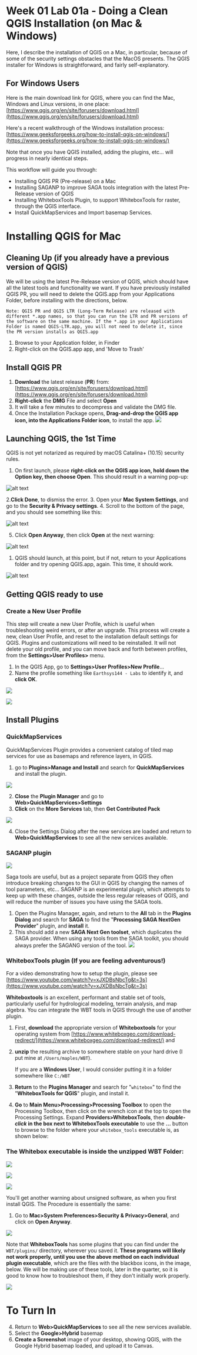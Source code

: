 # Week 01 Lab 01a - Doing a Clean QGIS Installation (on Mac & Windows)

Here, I describe the installation of QGIS on a Mac, in particular, because of some of the security settings obstacles that the MacOS presents. The QGIS installer for Windows is straightforward, and fairly self-explanatory.

## For Windows Users

Here is the main download link for QGIS, where you can find the Mac, Windows and Linux versions, in one place:
[https://www.qgis.org/en/site/forusers/download.html](https://www.qgis.org/en/site/forusers/download.html)

Here's a recent walkthrough of the Windows installation process:
[https://www.geeksforgeeks.org/how-to-install-qgis-on-windows/](https://www.geeksforgeeks.org/how-to-install-qgis-on-windows/)

Note that once you have QGIS installed, adding the plugins, etc... will progress in nearly identical steps.

This workflow will guide you through:

* Installing QGIS PR (Pre-release) on a Mac
* Installing SAGANP to improve SAGA tools integration with the latest Pre-Release version of QGIS
* Installing WhiteboxTools Plugin, to support WhiteboxTools for raster, through the QGIS interface.
* Install QuickMapServices and Import basemap Services.

# Installing QGIS for Mac

## Cleaning Up (if you already have a previous version of QGIS)

We will be using the latest Pre-Release version of QGIS, which should have all the latest tools and functionality we want. If you have previously installed QGIS PR, you will need to delete the QGIS.app from your Applications Folder, before installing with the directions, below.

```Note: QGIS PR and QGIS LTR (Long-Term Release) are released with different *.app names, so that you can run the LTR and PR versions of the software on the same machine. If the *.app in your Applications Folder is named QGIS-LTR.app, you will not need to delete it, since the PR version installs as QGIS.app```

1. Browse to your Application folder, in Finder
2. Right-click on the QGIS.app app, and 'Move to Trash'


## Install QGIS PR

1. **Download** the latest release (**PR**) from: [https://www.qgis.org/en/site/forusers/download.html](https://www.qgis.org/en/site/forusers/download.html)
2. **Right-click** the **DMG** File and select **Open**
3. It will take a few minutes to decompress and validate the DMG file.
4. Once the Installation Package opens, **Drag-and-drop the QGIS app icon, into the Applications Folder icon**, to install the app.
   ![](images/CleanQGISInstallationforMac-71de0185_reduce-drop-shadow.png)

## Launching QGIS, the 1st Time

QGIS is not yet notarized as required by macOS Catalina+ (10.15) security rules.

1. On first launch, please **right-click on the QGIS app icon, hold down the Option key, then choose Open**. This should result in a warning pop-up:

![alt text](./images/image.png)

2.**Click Done**, to dismiss the error.
3. Open your **Mac System Settings**, and go to the **Security & Privacy settings**.
4. Scroll to the bottom of the page, and you should see something like this:

![alt text](./images/image2.png)

5. Click **Open Anyway**, then click **Open** at the next warning:

![alt text](images/image3.png)

1. QGIS should launch, at this point, but if not, return to your Applications folder and try opening QGIS.app, again. This time, it should work.

![alt text](images/firstlaunch.png)

## Getting QGIS ready to use

### Create a New User Profile

This step will create a new User Profile, which is  useful when troubleshooting weird errors, or after an upgrade. This process will create a new, clean User Profile, and reset to the installation default settings for QGIS. Plugins and customizations will need to be reinstalled. It will not delete your old profile, and you can move back and forth between profiles, from the **Settings>User Profiles>** menu.

1. In the QGIS App, go to **Settings>User Profiles>New Profile**...
2. Name the profile something like `Earthsys144 - Labs` to identify it,  and **click OK**.

![](images/CleanQGISInstallationforMac-7d8fffc6_reduce-drop-shadow.png)

![](images/newprofilename.png)

## Install Plugins

### QuickMapServices

QuickMapServices Plugin provides a convenient catalog of tiled map services for use as basemaps and reference layers, in QGIS.

1. go to **Plugins>Manage and Install** and search for **QuickMapServices** and install the plugin.

![](images/qms_install.png)

2. **Close** the **Plugin Manager** and go to **Web>QuickMapServices>Settings**
3. **Click** on the **More Services** tab, then **Get Contributed Pack**

![](images/CleanQGISInstallationforMac-c46e4e28_reduce-drop-shadow.png)

4. Close the Settings Dialog after the new services are loaded and return to **Web>QuickMapServices** to see all the new services available.

### SAGANP plugin

![](images/CleanQGISInstallationforMac-f09e68a8_reduce-drop-shadow.png)

Saga tools are useful, but as a project separate from QGIS they often introduce breaking changes to the GUI in QGIS by changing the names of tool parameters, etc... SAGANP is an experimental plugin, which attempts to keep up with these changes, outside the less regular releases of QGIS, and will reduce the number of issues you have using the SAGA tools.

1. Open the Plugins Manager, again, and return to the **All** tab in the **Plugins Dialog** and search for **SAGA** to find the "**Processing SAGA NextGen Provider**" plugin, and **install** it.
2. This should add a new **SAGA Next Gen toolset**, which duplicates the SAGA provider. When using any tools from the SAGA toolkit, you should always prefer the SAGANG version of the tool.
   ![](./images/CleanQGISInstallationforMac-3bc5b422_reduce-drop-shadow.png)

### WhiteboxTools plugin (If you are feeling adventurous!)

For a video demonstrating how to setup the plugin, please see [https://www.youtube.com/watch?v=xJXDBsNbcTg&t=3s](https://www.youtube.com/watch?v=xJXDBsNbcTg&t=3s)

**Whiteboxtools** is an excellent, performant and stable set of tools, particularly useful for hydrological modeling, terrain analysis, and map algebra. You can integrate the WBT tools in QGIS through the use of another plugin.

1. First, **download** the appropriate version of **Whiteboxtools** for your operating system from [https://www.whiteboxgeo.com/download-redirect/](https://www.whiteboxgeo.com/download-redirect/) and
2. **unzip** the resulting archive to somewhere stable on your hard drive (I put mine at `/Users/maples/WBT`).

   If you are a **Windows User**, I would consider putting it in a folder somewhere like `C:/WBT`
3. **Return** to the **Plugins Manager** and search for "`whitebox`" to find the "**WhiteboxTools for QGIS**" plugin, and install it.
4. **Go** to **Main Menu>Processing>Processing Toolbox** to open the Processing Toolbox, then click on the wrench icon at the top to open the Processing Settings. Expand  **Providers>WhiteboxTools**, then ***double-click* in the box next to WhiteboxTools executable** to use the **...** button to browse to the folder where your `whitebox_tools` executable is, as shown below:

### The Whitebox executable is inside the unzipped WBT Folder:

![](images/untitled2.png)

![](images/CleanQGISInstallationforMac-7ec82a0a_reduce-drop-shadow.png)

![](images/CleanQGISInstallationforMac-80320468_reduce-drop-shadow.png)

You'll get another warning about unsigned software, as when you first install QGIS. The Procedure is essentially the same:

1. Go to **Mac>System Preferences>Security & Privacy>General**, and click on **Open Anyway**.

![](images/CleanQGISInstallationforMac-e958c013_reduce-drop-shadow.png)

Note that **WhiteboxTools** has some plugins that you can find under the `WBT/plugins/` directory, wherever you saved it. **These programs will likely not work properly, until you use the above method on each individual plugin executable**, which are the files with the blackbox icons, in the image, below. We will be making use of these tools, later in the quarter, so it is good to know how to troubleshoot them, if they don't initially work properly.

![](images/CleanQGISInstallationforMac-9ea369b3_reduce-drop-shadow.png)

# To Turn In

4. Return to **Web>QuickMapServices** to see all the new services available.
5. Select the **Google>Hybrid** basemap
6. **Create a Screenshot** image of your desktop, showing QGIS, with the Google Hybrid basemap loaded, and upload it to Canvas.

